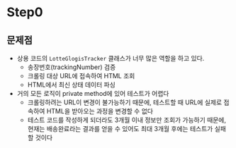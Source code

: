 # Step0

## 문제점
- 상용 코드의 `LotteGlogisTracker` 클래스가 너무 많은 역할을 하고 있다.
  - 송장번호(trackingNumber) 검증
  - 크롤링 대상 URL에 접속하여 HTML 조회
  - HTML에서 최신 상태 데이터 파싱
- 거의 모든 로직이 private method에 있어 테스트가 어렵다
  - 크롤링하려는 URL이 변경이 불가능하기 때문에, 테스트할 때 URL에 실제로 접속하여 HTML을 받아오는 과정을 변경할 수 없다
  - 테스트 코드를 작성하게 되더라도 3개월 이내 정보만 조회가 가능하기 때문에, 현재는 배송완료라는 결과를 얻을 수 있어도 최대 3개월 후에는 테스트가 실패할 것이다